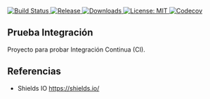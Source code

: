 <p>
    <a href="https://travis-ci.org/waquispe/prueba-integracion">
        <img src="https://img.shields.io/travis/waquispe/prueba-integracion.svg" alt="Build Status">
    </a>
    <a href="https://github.com/waquispe/prueba-integracion/releases">
        <img src="https://img.shields.io/github/release/waquispe/prueba-integracion.svg?maxAge=2592000" alt="Release">
    </a>
    <a href="https://github.com/waquispe/prueba-integracion/">
        <img src="https://img.shields.io/github/downloads/waquispe/prueba-integracion/total.svg" alt="Downloads">
    </a>
    <a href="https://opensource.org/licenses/MIT">
        <img src="https://img.shields.io/github/license/waquispe/prueba-integracion.svg" alt="License: MIT">
    </a>
    <a href="https://codecov.io/gh/waquispe/prueba-integracion">
      <img src="https://img.shields.io/codecov/c/github/waquispe/prueba-integracion.svg" alt="Codecov" />
    </a>
</p>

## Prueba Integración

Proyecto para probar Integración Continua (CI).

## Referencias

- Shields IO
https://shields.io/
